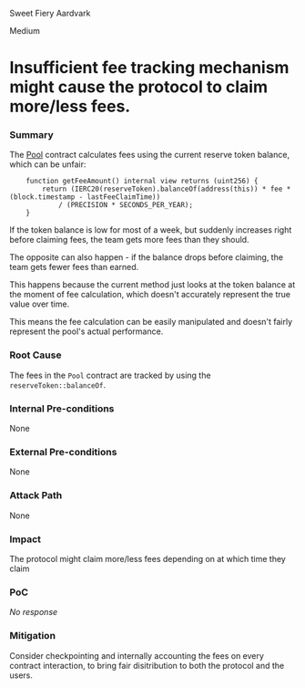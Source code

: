 Sweet Fiery Aardvark

Medium

# Insufficient fee tracking mechanism might cause the protocol to claim more/less fees.

### Summary

The  [Pool](https://github.com/sherlock-audit/2024-12-plaza-finance/tree/main/plaza-evm/src/Pool.sol#L700-L720) contract calculates fees using the current reserve token balance, which can be unfair:


```solidity
    function getFeeAmount() internal view returns (uint256) {
        return (IERC20(reserveToken).balanceOf(address(this)) * fee * (block.timestamp - lastFeeClaimTime))
            / (PRECISION * SECONDS_PER_YEAR);
    }
```

If the token balance is low for most of a week, but suddenly increases right before claiming fees, the team gets more fees than they should.

The opposite can also happen - if the balance drops before claiming, the team gets fewer fees than earned.

This happens because the current method just looks at the token balance at the moment of fee calculation, which doesn't accurately represent the true value over time.

This means the fee calculation can be easily manipulated and doesn't fairly represent the pool's actual performance.

### Root Cause

The fees in  the `Pool` contract are tracked by using the `reserveToken::balanceOf`.

### Internal Pre-conditions

None

### External Pre-conditions

None

### Attack Path

None

### Impact

The protocol might claim more/less fees depending on at which time they claim

### PoC

_No response_

### Mitigation

Consider checkpointing and internally accounting the fees on every contract interaction, to bring fair disitribution to both the protocol and the users.